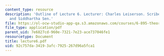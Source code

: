 ```yaml
---
content_type: resource
description: 'Outline of Lecture 6. Lecturer: Charles Leiserson. Scribe: Jeremy Fineman
  and Siddhartha Sen.'
file: https://ol-ocw-studio-app-qa.s3.amazonaws.com/courses/6-895-theory-of-parallel-systems-sma-5509-fall-2003/92c757da34193afc7925267d96a5fca1_lecture6.pdf
file_type: application/pdf
parent_uid: 7e6827cd-960e-7321-7e23-ace737046fe1
resourcetype: Document
title: lecture6.pdf
uid: 92c757da-3419-3afc-7925-267d96a5fca1
---
```

